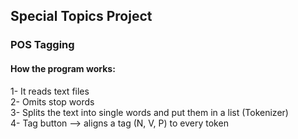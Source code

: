 ## Special Topics Project
### POS Tagging

#### How the program works:
1- It reads text files  
2- Omits stop words  
3- Splits the text into single words and put them in a list (Tokenizer)  
4- Tag button --> aligns a tag (N, V, P) to every token  
